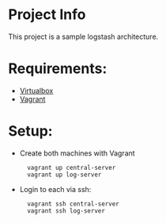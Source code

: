 # Project Info

This project is a sample logstash architecture.

# Requirements:

- [Virtualbox](http://www.virtualbox.org/)
- [Vagrant](http://www.vagrantup.com/)

# Setup:

- Create both machines with Vagrant

        vagrant up central-server
        vagrant up log-server

- Login to each via ssh:

        vagrant ssh central-server
        vagrant ssh log-server